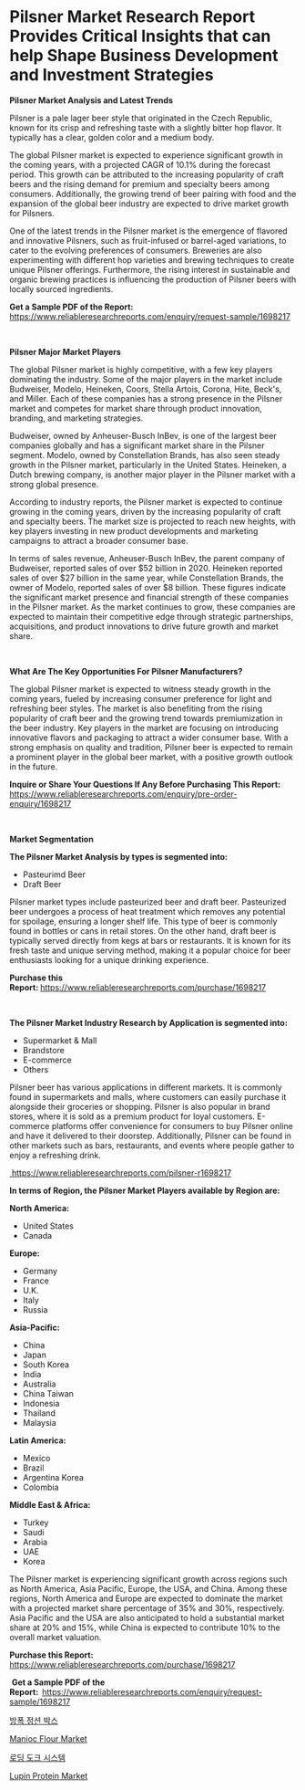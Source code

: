 <p><h1>Pilsner Market Research Report Provides Critical Insights that can help Shape Business Development and Investment Strategies</h1></p><p><strong>Pilsner Market Analysis and Latest Trends</strong></p>
<p><p>Pilsner is a pale lager beer style that originated in the Czech Republic, known for its crisp and refreshing taste with a slightly bitter hop flavor. It typically has a clear, golden color and a medium body.</p><p>The global Pilsner market is expected to experience significant growth in the coming years, with a projected CAGR of 10.1% during the forecast period. This growth can be attributed to the increasing popularity of craft beers and the rising demand for premium and specialty beers among consumers. Additionally, the growing trend of beer pairing with food and the expansion of the global beer industry are expected to drive market growth for Pilsners.</p><p>One of the latest trends in the Pilsner market is the emergence of flavored and innovative Pilsners, such as fruit-infused or barrel-aged variations, to cater to the evolving preferences of consumers. Breweries are also experimenting with different hop varieties and brewing techniques to create unique Pilsner offerings. Furthermore, the rising interest in sustainable and organic brewing practices is influencing the production of Pilsner beers with locally sourced ingredients.</p></p>
<p><strong>Get a Sample PDF of the Report:&nbsp;</strong> <a href="https://www.reliableresearchreports.com/enquiry/request-sample/1698217">https://www.reliableresearchreports.com/enquiry/request-sample/1698217</a></p>
<p>&nbsp;</p>
<p><strong>Pilsner Major Market Players</strong></p>
<p><p>The global Pilsner market is highly competitive, with a few key players dominating the industry. Some of the major players in the market include Budweiser, Modelo, Heineken, Coors, Stella Artois, Corona, Hite, Beck's, and Miller. Each of these companies has a strong presence in the Pilsner market and competes for market share through product innovation, branding, and marketing strategies.</p><p>Budweiser, owned by Anheuser-Busch InBev, is one of the largest beer companies globally and has a significant market share in the Pilsner segment. Modelo, owned by Constellation Brands, has also seen steady growth in the Pilsner market, particularly in the United States. Heineken, a Dutch brewing company, is another major player in the Pilsner market with a strong global presence.</p><p>According to industry reports, the Pilsner market is expected to continue growing in the coming years, driven by the increasing popularity of craft and specialty beers. The market size is projected to reach new heights, with key players investing in new product developments and marketing campaigns to attract a broader consumer base.</p><p>In terms of sales revenue, Anheuser-Busch InBev, the parent company of Budweiser, reported sales of over $52 billion in 2020. Heineken reported sales of over $27 billion in the same year, while Constellation Brands, the owner of Modelo, reported sales of over $8 billion. These figures indicate the significant market presence and financial strength of these companies in the Pilsner market. As the market continues to grow, these companies are expected to maintain their competitive edge through strategic partnerships, acquisitions, and product innovations to drive future growth and market share.</p></p>
<p>&nbsp;</p>
<p><strong>What Are The Key Opportunities For Pilsner Manufacturers?</strong></p>
<p><p>The global Pilsner market is expected to witness steady growth in the coming years, fueled by increasing consumer preference for light and refreshing beer styles. The market is also benefiting from the rising popularity of craft beer and the growing trend towards premiumization in the beer industry. Key players in the market are focusing on introducing innovative flavors and packaging to attract a wider consumer base. With a strong emphasis on quality and tradition, Pilsner beer is expected to remain a prominent player in the global beer market, with a positive growth outlook in the future.</p></p>
<p><strong>Inquire or Share Your Questions If Any Before Purchasing This Report:</strong> <a href="https://www.reliableresearchreports.com/enquiry/pre-order-enquiry/1698217">https://www.reliableresearchreports.com/enquiry/pre-order-enquiry/1698217</a></p>
<p>&nbsp;</p>
<p><strong>Market Segmentation</strong></p>
<p><strong>The Pilsner Market Analysis by types is segmented into:</strong></p>
<p><ul><li>Pasteurimd Beer</li><li>Draft Beer</li></ul></p>
<p><p>Pilsner market types include pasteurized beer and draft beer. Pasteurized beer undergoes a process of heat treatment which removes any potential for spoilage, ensuring a longer shelf life. This type of beer is commonly found in bottles or cans in retail stores. On the other hand, draft beer is typically served directly from kegs at bars or restaurants. It is known for its fresh taste and unique serving method, making it a popular choice for beer enthusiasts looking for a unique drinking experience.</p></p>
<p><strong>Purchase this Report:&nbsp;</strong><a href="https://www.reliableresearchreports.com/purchase/1698217">https://www.reliableresearchreports.com/purchase/1698217</a></p>
<p>&nbsp;</p>
<p><strong>The Pilsner Market Industry Research by Application is segmented into:</strong></p>
<p><ul><li>Supermarket & Mall</li><li>Brandstore</li><li>E-commerce</li><li>Others</li></ul></p>
<p><p>Pilsner beer has various applications in different markets. It is commonly found in supermarkets and malls, where customers can easily purchase it alongside their groceries or shopping. Pilsner is also popular in brand stores, where it is sold as a premium product for loyal customers. E-commerce platforms offer convenience for consumers to buy Pilsner online and have it delivered to their doorstep. Additionally, Pilsner can be found in other markets such as bars, restaurants, and events where people gather to enjoy a refreshing drink.</p></p>
<p><a href="https://www.reliableresearchreports.com/pilsner-r1698217">&nbsp;https://www.reliableresearchreports.com/pilsner-r1698217</a></p>
<p><strong>In terms of Region, the Pilsner Market Players available by Region are:</strong></p>
<p>
    <p> <strong> North America: </strong>
        <ul>
            <li>United States</li>
            <li>Canada</li>
        </ul>
        </p> 
    <p> <strong> Europe: </strong>
        <ul>
            <li>Germany</li>
            <li>France</li>
            <li>U.K.</li>
            <li>Italy</li>
            <li>Russia</li>
        </ul>
        </p> 
    <p> <strong> Asia-Pacific: </strong>
        <ul>
            <li>China</li>
            <li>Japan</li>
            <li>South Korea</li>
            <li>India</li>
            <li>Australia</li>
            <li>China Taiwan</li>
            <li>Indonesia</li>
            <li>Thailand</li>
            <li>Malaysia</li>
        </ul>
        </p> 
    <p> <strong> Latin America: </strong>
        <ul>
            <li>Mexico</li>
            <li>Brazil</li>
            <li>Argentina Korea</li>
            <li>Colombia</li>
        </ul>
        </p> 
    <p> <strong> Middle East & Africa: </strong>
        <ul>
            <li>Turkey</li>
            <li>Saudi</li>
            <li>Arabia</li>
            <li>UAE</li>
            <li>Korea</li>
        </ul>
    </p>
    </p>
<p><p>The Pilsner market is experiencing significant growth across regions such as North America, Asia Pacific, Europe, the USA, and China. Among these regions, North America and Europe are expected to dominate the market with a projected market share percentage of 35% and 30%, respectively. Asia Pacific and the USA are also anticipated to hold a substantial market share at 20% and 15%, while China is expected to contribute 10% to the overall market valuation.</p></p>
<p><strong>Purchase this Report: </strong><a href="https://www.reliableresearchreports.com/purchase/1698217">https://www.reliableresearchreports.com/purchase/1698217</a></p>
<p>&nbsp;<strong>Get a Sample PDF of the Report:&nbsp;&nbsp;</strong><a href="https://www.reliableresearchreports.com/enquiry/request-sample/1698217">https://www.reliableresearchreports.com/enquiry/request-sample/1698217</a></p>
<p><strong></strong></p>
<p><p><a href="https://github.com/vss5505pa7z1p/Market-Research-Report-List-1/blob/main/298380716277.md">방폭 정션 박스</a></p><p><a href="https://github.com/nicholepatriciadoylenwnrjr0/Market-Research-Report-List-1/blob/main/manioc-flour-market.md">Manioc Flour Market</a></p><p><a href="https://github.com/FelipeGrrady654556/Market-Research-Report-List-1/blob/main/230045516276.md">로딩 도크 시스템</a></p><p><a href="https://github.com/gamblestampleyjenny50m5sl6/Market-Research-Report-List-2/blob/main/lupin-protein-market.md">Lupin Protein Market</a></p></p>
